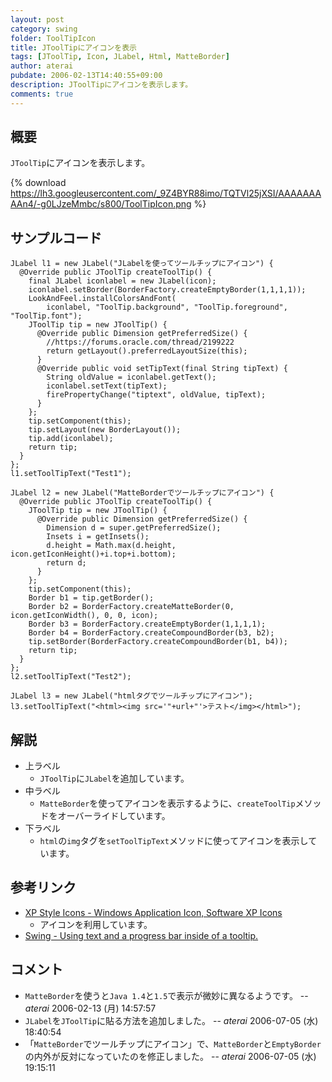```yaml
---
layout: post
category: swing
folder: ToolTipIcon
title: JToolTipにアイコンを表示
tags: [JToolTip, Icon, JLabel, Html, MatteBorder]
author: aterai
pubdate: 2006-02-13T14:40:55+09:00
description: JToolTipにアイコンを表示します。
comments: true
---
```

## 概要
`JToolTip`にアイコンを表示します。

{% download https://lh3.googleusercontent.com/_9Z4BYR88imo/TQTVl25jXSI/AAAAAAAAAn4/-g0LJzeMmbc/s800/ToolTipIcon.png %}

## サンプルコード
<pre class="prettyprint"><code>JLabel l1 = new JLabel("JLabelを使ってツールチップにアイコン") {
  @Override public JToolTip createToolTip() {
    final JLabel iconlabel = new JLabel(icon);
    iconlabel.setBorder(BorderFactory.createEmptyBorder(1,1,1,1));
    LookAndFeel.installColorsAndFont(
        iconlabel, "ToolTip.background", "ToolTip.foreground", "ToolTip.font");
    JToolTip tip = new JToolTip() {
      @Override public Dimension getPreferredSize() {
        //https://forums.oracle.com/thread/2199222
        return getLayout().preferredLayoutSize(this);
      }
      @Override public void setTipText(final String tipText) {
        String oldValue = iconlabel.getText();
        iconlabel.setText(tipText);
        firePropertyChange("tiptext", oldValue, tipText);
      }
    };
    tip.setComponent(this);
    tip.setLayout(new BorderLayout());
    tip.add(iconlabel);
    return tip;
  }
};
l1.setToolTipText("Test1");
</code></pre>
<pre class="prettyprint"><code>JLabel l2 = new JLabel("MatteBorderでツールチップにアイコン") {
  @Override public JToolTip createToolTip() {
    JToolTip tip = new JToolTip() {
      @Override public Dimension getPreferredSize() {
        Dimension d = super.getPreferredSize();
        Insets i = getInsets();
        d.height = Math.max(d.height, icon.getIconHeight()+i.top+i.bottom);
        return d;
      }
    };
    tip.setComponent(this);
    Border b1 = tip.getBorder();
    Border b2 = BorderFactory.createMatteBorder(0, icon.getIconWidth(), 0, 0, icon);
    Border b3 = BorderFactory.createEmptyBorder(1,1,1,1);
    Border b4 = BorderFactory.createCompoundBorder(b3, b2);
    tip.setBorder(BorderFactory.createCompoundBorder(b1, b4));
    return tip;
  }
};
l2.setToolTipText("Test2");
</code></pre>
<pre class="prettyprint"><code>JLabel l3 = new JLabel("htmlタグでツールチップにアイコン");
l3.setToolTipText("&lt;html&gt;&lt;img src='"+url+"'&gt;テスト&lt;/img&gt;&lt;/html&gt;");
</code></pre>

## 解説
- 上ラベル
    - `JToolTip`に`JLabel`を追加しています。
- 中ラベル
    - `MatteBorder`を使ってアイコンを表示するように、`createToolTip`メソッドをオーバーライドしています。
- 下ラベル
    - `html`の`img`タグを`setToolTipText`メソッドに使ってアイコンを表示しています。

<!-- dummy comment line for breaking list -->

## 参考リンク
- [XP Style Icons - Windows Application Icon, Software XP Icons](http://www.icongalore.com/)
    - アイコンを利用しています。
- [Swing - Using text and a progress bar inside of a tooltip.](https://forums.oracle.com/thread/2199222)

<!-- dummy comment line for breaking list -->

## コメント
- `MatteBorder`を使うと`Java 1.4`と`1.5`で表示が微妙に異なるようです。 -- *aterai* 2006-02-13 (月) 14:57:57
- `JLabel`を`JToolTip`に貼る方法を追加しました。 -- *aterai* 2006-07-05 (水) 18:40:54
- 「`MatteBorder`でツールチップにアイコン」で、`MatteBorder`と`EmptyBorder`の内外が反対になっていたのを修正しました。 -- *aterai* 2006-07-05 (水) 19:15:11

<!-- dummy comment line for breaking list -->
